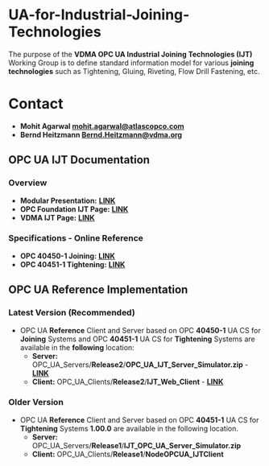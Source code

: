# UA-for-Industrial-Joining-Technologies
The purpose of the **VDMA OPC UA Industrial Joining Technologies (IJT)** Working Group is to define standard information model for various **joining** **technologies** such as Tightening, Gluing, Riveting, Flow Drill Fastening, etc.

# Contact
- **Mohit Agarwal mohit.agarwal@atlascopco.com**             
- **Bernd Heitzmann Bernd.Heitzmann@vdma.org**

## OPC UA IJT Documentation
### Overview
- **Modular Presentation:** [**LINK**](https://github.com/umati/UA-for-Industrial-Joining-Technologies/tree/main/IJT_Documents)
- **OPC Foundation IJT Page:** [**LINK**](https://opcfoundation.org/markets-collaboration/IJT/)
- **VDMA IJT Page:** [**LINK**](https://vdma.org/viewer/-/v2article/render/88084510)

### Specifications - Online Reference
   - **OPC 40450-1 Joining:** [**LINK**](https://reference.opcfoundation.org/IJT/Base/v100/docs/)
   - **OPC 40451-1 Tightening:** [**LINK**](https://reference.opcfoundation.org/IJT/Tightening/v200/docs/)

## OPC UA Reference Implementation
### Latest Version (Recommended)
- OPC UA **Reference** Client and Server based on OPC **40450-1** UA CS for **Joining** Systems and OPC **40451-1** UA CS for **Tightening** Systems are available in the **following** location:
   - **Server:** OPC_UA_Servers/**Release2**/**OPC_UA_IJT_Server_Simulator.zip** - [**LINK**](https://github.com/umati/UA-for-Industrial-Joining-Technologies/tree/main/OPC_UA_Servers/Release2)
   - **Client:** OPC_UA_Clients/**Release2**/**IJT_Web_Client** - [**LINK**](https://github.com/umati/UA-for-Industrial-Joining-Technologies/tree/main/OPC_UA_Clients/Release2)
### Older Version
- OPC UA **Reference** Client and Server based on OPC **40451-1** UA CS for **Tightening** Systems **1.00.0** are available in the following location.
   - **Server:** OPC_UA_Servers/**Release1**/**IJT_OPC_UA_Server_Simulator.zip**
   - **Client:** OPC_UA_Clients/**Release1**/**NodeOPCUA_IJTClient**
     

      


